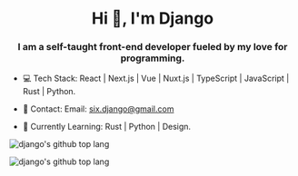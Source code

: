 <h1 align="center">Hi 👋, I'm Django</h1>

<h3 align="center">I am a self-taught front-end developer fueled by my love for programming.</h3>

- 💻 Tech Stack: React | Next.js | Vue | Nuxt.js | TypeScript | JavaScript | Rust | Python.

- 📮 Contact: Email: six.django@gmail.com

- 📖 Currently Learning: Rust | Python | Design.


![django's github top lang](https://github-readme-stats.vercel.app/api/top-langs/?username=sixdjango&layout=compact&card_width=1000&theme=dark#gh-dark-mode-only)

![django's github top lang](https://github-readme-stats.vercel.app/api/top-langs/?username=sixdjango&layout=compact&card_width=1000&theme=buefy#gh-light-mode-only)